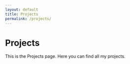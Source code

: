 ```yaml
---
layout: default
title: Projects
permalink: /projects/
---
```


# Projects

This is the Projects page. Here you can find all my projects.
